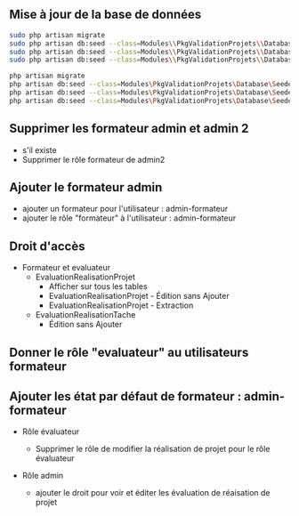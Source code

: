 
## Mise à jour de la base de données 
````bash
sudo php artisan migrate
sudo php artisan db:seed --class=Modules\\PkgValidationProjets\\Database\\Seeders\\EtatEvaluationProjetSeeder
sudo php artisan db:seed --class=Modules\\PkgValidationProjets\\Database\\Seeders\\EvaluationRealisationProjetSeeder
sudo php artisan db:seed --class=Modules\\PkgValidationProjets\\Database\\Seeders\\EvaluationRealisationTacheSeeder
````
 
````bash
php artisan migrate
php artisan db:seed --class=Modules\PkgValidationProjets\Database\Seeders\EtatEvaluationProjetSeeder
php artisan db:seed --class=Modules\PkgValidationProjets\Database\Seeders\EvaluationRealisationProjetSeeder
php artisan db:seed --class=Modules\PkgValidationProjets\Database\Seeders\EvaluationRealisationTacheSeeder
````

## Supprimer les formateur admin et admin 2 

- s'il existe
- Supprimer le rôle formateur de admin2

## Ajouter le formateur admin
- ajouter un formateur pour l'utilisateur : admin-formateur
- ajouter le rôle "formateur" à l'utilisateur : admin-formateur

## Droit d'accès 
-  Formateur et evaluateur
   - EvaluationRealisationProjet
     - Afficher sur tous les tables
     - EvaluationRealisationProjet - Édition sans Ajouter 
     - EvaluationRealisationProjet - Extraction
   - EvaluationRealisationTache
     - Édition sans Ajouter 



## Donner le rôle "evaluateur" au utilisateurs formateur



## Ajouter les état par défaut de formateur : admin-formateur


- Rôle évaluateur
  - Supprimer le rôle de modifier la réalisation de projet pour le rôle évaluateur

- Rôle admin 
  - ajouter le droit pour voir et éditer les évaluation de réaisation de projet